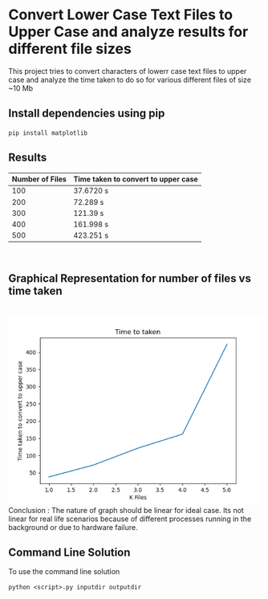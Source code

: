 # Convert Lower Case Text Files to Upper Case and analyze results for different file sizes

This project tries to convert characters of lowerr case text files to upper case and analyze the time taken to do so for various different files of size ~10 Mb



## Install dependencies using pip
```
pip install matplotlib
```


## Results


| Number of Files |Time taken to convert to upper case | 
| ------------- | --------- |
| 100  | 37.6720 s  | 
| 200  | 72.289 s |   
| 300  | 121.39 s   |  
| 400  | 161.998 s   |
| 500  | 423.251 s   |

<br>

## Graphical  Representation for number of files vs time taken 
<br>

 <img width="1604" src="./Figure_1.png"> 

<br>
Conclusion : The nature of graph should be linear for ideal case. Its not linear for real life scenarios because of different processes running in the background or due to hardware failure.
<br>

## Command Line Solution
To use the command line solution 
```
python <script>.py inputdir outputdir
```
